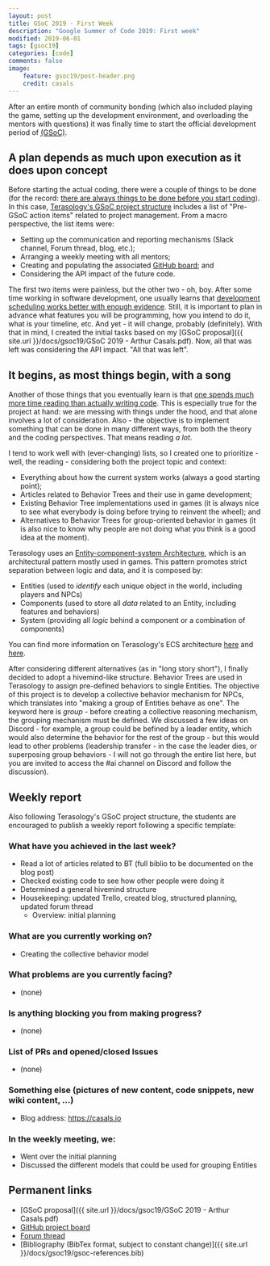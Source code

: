```yaml
---
layout: post
title: GSoC 2019 - First Week
description: "Google Summer of Code 2019: First week"
modified: 2019-06-01
tags: [gsoc19]
categories: [code]
comments: false
image:
    feature: gsoc19/post-header.png
    credit: casals    
---
```


After an entire month of community bonding (which also included playing the game, setting up the development environment, and overloading the mentors with questions) it was finally time to start the official development period of <abbr title="Google Summer of Code">[(GSoC)](https://summerofcode.withgoogle.com/)</abbr>. 

<!-- more -->

## A plan depends as much upon execution as it does upon concept

Before starting the actual coding, there were a couple of things to be done (for the record: [there are always things to be done before you start coding](https://www.khanacademy.org/computing/computer-programming/programming/good-practices/a/planning-a-programming-project)). In this case, [Terasology's GSoC project structure](https://github.com/MovingBlocks/Terasology/wiki/GSOC-project-structure) includes a list of "Pre-GSoC action items" related to project management. From a macro perspective, the list items were:

* Setting up the communication and reporting mechanisms (Slack channel, Forum thread, blog, etc.);
* Arranging a weekly meeting with all mentors;
* Creating and populating the associated [GitHub board](https://github.com/orgs/Terasology/projects/20); and
* Considering the API impact of the future code.

The first two items were painless, but the other two - oh, boy. After some time working in software development, one usually learns that [development scheduling works better with enough evidence](https://www.joelonsoftware.com/2007/10/26/evidence-based-scheduling/). Still, it is important to plan in advance what features you will be programming, how you intend to do it, what is your timeline, etc. And yet - it will change, probably (definitely). With that in mind, I created the initial tasks based on my [GSoC proposal]({{ site.url }}/docs/gsoc19/GSoC 2019 - Arthur Casals.pdf). Now, all that was left was considering the API impact. "All that was left".

## It begins, as most things begin, with a song

Another of those things that you eventually learn is that [one spends much more time reading than actually writing code](https://www.amazon.com/Clean-Code-Handbook-Software-Craftsmanship-ebook-dp-B001GSTOAM/dp/B001GSTOAM/). This is especially true for the project at hand: we are messing with things under the hood, and that alone involves a lot of consideration. Also - the objective is to implement something that can be done in many different ways, from both the theory and the coding perspectives. That means reading _a lot_.

I tend to work well with (ever-changing) lists, so I created one to prioritize - well, the reading - considering both the project topic and context:

* Everything about how the current system works (always a good starting point);
* Articles related to Behavior Trees and their use in game development;
* Existing Behavior Tree implementations used in games (it is always nice to see what everybody is doing before trying to reinvent the wheel); and
* Alternatives to Behavior Trees for group-oriented behavior in games (it is also nice to know why people are not doing what you think is a good idea at the moment).

Terasology uses an [Entity-component-system Architecture](https://en.wikipedia.org/wiki/Entity_component_system), which is an architectural pattern mostly used in games. This pattern promotes strict separation between logic and data, and it is composed by:

* Entities (used to _identify_ each unique object in the world, including players and NPCs)
* Components (used to store all _data_ related to an Entity, including features and behaviors)
* System (providing all _logic_ behind a component or a combination of components)

You can find more information on Terasology's ECS architecture [here](https://github.com/MovingBlocks/Terasology/wiki/Entity-system-concepts) and [here](https://github.com/MovingBlocks/Terasology/wiki/Entity-System-Architecture).

After considering different alternatives (as in "long story short"), I finally decided to adopt a hivemind-like structure. Behavior Trees are used in Terasology to assign pre-defined behaviors to single Entities. The objective of this project is to develop a collective behavior mechanism for NPCs, which translates into "making a group of Entities behave as one". The keyword here is _group_ - before creating a collective reasoning mechanism, the grouping mechanism must be defined. We discussed a few ideas on Discord - for example, a group could be befined by a leader entity, which would also determine the behavior for the rest of the group - but this would lead to other problems (leadership transfer - in the case the leader dies, or superposing group behaviors - I will not go through the entire list here, but you are invited to access the #ai channel on Discord and follow the discussion).


## Weekly report

Also following Terasology's GSoC project structure, the students are encouraged to publish a weekly report following a specific template:

### What have you achieved in the last week?
* Read a lot of articles related to BT (full biblio to be documented on the blog post)
* Checked existing code to see how other people were doing it
* Determined a general hivemind structure
* Housekeeping: updated Trello, created blog, structured planning, updated forum thread
   * Overview: initial planning

### What are you currently working on?
* Creating the collective behavior model

### What problems are you currently facing?
* (none)

### Is anything blocking you from making progress?
* (none)

### List of PRs and opened/closed Issues
* (none) 

### Something else (pictures of new content, code snippets, new wiki content, …)
* Blog address: https://casals.io 

### In the weekly meeting, we:
* Went over the initial planning
* Discussed the different models that could be used for grouping Entities

## Permanent links

* [GSoC proposal]({{ site.url }}/docs/gsoc19/GSoC 2019 - Arthur Casals.pdf)
* [GitHub project board](https://github.com/orgs/Terasology/projects/20)
* [Forum thread](https://forum.terasology.org/threads/gsoc-2019-collective-behavior.2255/)
* [Bibliography (BibTex format, subject to constant change)]({{ site.url }}/docs/gsoc19/gsoc-references.bib)
